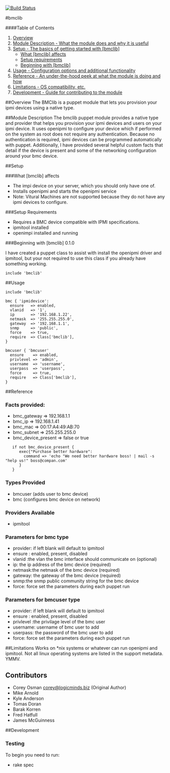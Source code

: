 [![Build Status](https://travis-ci.org/logicminds/bmclib.png)](https://travis-ci.org/logicminds/bmclib)

#bmclib

####Table of Contents

1. [Overview](#overview)
2. [Module Description - What the module does and why it is useful](#module-description)
3. [Setup - The basics of getting started with [bmclib]](#setup)
    * [What [bmclib] affects](#what-[bmclib]-affects)
    * [Setup requirements](#setup-requirements)
    * [Beginning with [bmclib]](#beginning-with-[bmclib])
4. [Usage - Configuration options and additional functionality](#usage)
5. [Reference - An under-the-hood peek at what the module is doing and how](#reference)
5. [Limitations - OS compatibility, etc.](#limitations)
6. [Development - Guide for contributing to the module](#development)

##Overview
The BMClib is a puppet module that lets you provision your ipmi devices using a native type. 


##Module Description
The bmclib puppet module provides a native type and provider that helps you provision your ipmi devices and users on your 
ipmi device.  It uses openipmi to configure your device which if performed on the system as root does not require any authentication.
Because no authentication is required, ipmi devices can be programmed automatically with puppet.
Additionally, I have provided several helpful custom facts that detail if the device is present and some of the networking
configuration around your bmc device.

##Setup

###What [bmclib] affects

* The impi device on your server, which you should only have one of.
* Installs openipmi and starts the openipmi service
* Note: Vitural Machines are not supported because they do not have any ipmi devices to configure.

###Setup Requirements

- Requires a BMC device compatible with IPMI specifications.
- ipmitool installed
- openimpi installed and running

###Beginning with [bmclib] 0.1.0

I have created a puppet class to assist with install the openipmi driver and ipmitool, but your not required to use this
class if you already have something working.

```puppet
include 'bmclib'     
```

##Usage
```puppet
include 'bmclib'
```

```puppet
bmc { 'ipmidevice':
  ensure   => enabled,
  vlanid   => '1',
  ip       => '192.168.1.22',
  netmask  => '255.255.255.0',
  gateway  => '192.168.1.1',
  snmp     => 'public',
  force    => true,
  require  => Class['bmclib'],
}
```

```puppet
bmcuser { 'bmcuser'
  ensure    => enabled,
  privlevel => 'admin',
  username  => 'username',
  userpass  => 'userpass',
  force     => true,
  require   => Class['bmclib'],
}
```
##Reference

### Facts provided:

- bmc_gateway => 192.168.1.1
- bmc_ip => 192.168.1.41
- bmc_mac => 00:17:A4:49:AB:70
- bmc_subnet => 255.255.255.0
- bmc_device_present => false or true

```puppet 
   if not bmc_device_present {
      exec{"Purchase better hardware":
        command => 'echo "We need better hardware boss! | mail -s "help us!" boss@compan.com'
      }
   }
```
### Types Provided

- bmcuser  (adds user to bmc device)
- bmc      (configures bmc device on network)

### Providers Available
- ipmitool

### Parameters for bmc type

- provider: if left blank will default to ipmitool
- ensure : enabled, present, disabled
- vlanid :the vlan the bmc interface should communicate on (optional)
- ip: the ip address of the bmc device (required)
- netmask:the netmask of the bmc device (required)
- gateway: the gateway of the bmc device (required)
- snmp:the snmp public community string for the bmc device
- force: force set the parameters during each puppet run

### Parameters for bmcuser type

- provider: if left blank will default to ipmitool
- ensure : enabled, present, disabled
- privlevel :the privilage level of the bmc user
- username: username of bmc user to add
- userpass: the password of the bmc user to add
- force: force set the parameters during each puppet run


##Limitations
Works on *nix systems or whatever can run openipmi and ipmitool.
Not all linux operating systems are listed in the support metadata.  YMMV.

## Contributors
* Corey Osman <corey@logicminds.biz>  (Original Author)
* Mike Arnold
* Kyle Anderson
* Tomas Doran
* Barak Korren
* Fred Hatfull
* James McGuinness

##Development

### Testing ###

To begin you need to run:

- rake spec